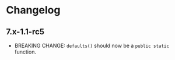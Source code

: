 # Changelog

## 7.x-1.1-rc5
* BREAKING CHANGE: `defaults()` should now be a `public static` function.
